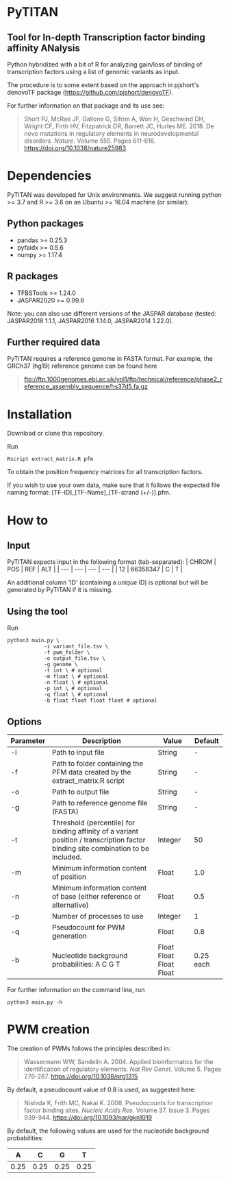 # PyTITAN 
## Tool for In-depth Transcription factor binding affinity ANalysis

Python hybridized with a bit of R for analyzing gain/loss of binding of transcription factors using a list of genomic variants as input.

The procedure is to some extent based on the approach in pjshort's denovoTF package (https://github.com/pjshort/denovoTF). 

For further information on that package and its use see:
> Short PJ, McRae JF, Gallone G, Sifrim A, Won H, Geschwind DH, Wright CF, Firth HV, Fitzpatrick DR, Barrett JC, Hurles ME. 2018. De novo mutations in regulatory elements in neurodevelopmental disorders. _Nature_. Volume 555. Pages 611-616. https://doi.org/10.1038/nature25983

# Dependencies

PyTITAN was developed for Unix environments. We suggest running python >= 3.7 and R >= 3.6 on an Ubuntu >= 16.04 machine (or similar).

## Python packages

- pandas >= 0.25.3
- pyfaidx >= 0.5.6
- numpy >= 1.17.4

## R packages

- TFBSTools >= 1.24.0
- JASPAR2020 >= 0.99.8

Note: you can also use different versions of the JASPAR database (tested: JASPAR2018 1.1.1, JASPAR2016 1.14.0, JASPAR2014 1.22.0).

## Further required data

PyTITAN requires a reference genome in FASTA format. For example, the GRCh37 (hg19) reference genome can be found here
> ftp://ftp.1000genomes.ebi.ac.uk/vol1/ftp/technical/reference/phase2_reference_assembly_sequence/hs37d5.fa.gz

# Installation

Download or clone this repository.

Run
```
Rscript extract_matrix.R pfm
```
To obtain the position frequency matrices for all transcription factors. 

If you wish to use your own data, make sure that it follows the expected file naming format: [TF-ID]\_[TF-Name]\_[TF-strand (+/-)].pfm.

# How to

## Input

PyTITAN expects input in the following format (tab-separated):
| CHROM | POS | REF | ALT |
| --- | --- | --- | --- |
| 12 | 66358347 | C | T |

An additional column 'ID' (containing a _unique_ ID) is optional but will be generated by PyTITAN if it is missing.

## Using the tool

Run
```
python3 main.py \
            -i variant_file.tsv \
            -f pwm_folder \
            -o output_file.tsv \
            -g genome \
            -t int \ # optional
            -m float \ # optional
            -n float \ # optional
            -p int \ # optional
            -q float \ # optional
            -b float float float float # optional
```

## Options

| Parameter | Description | Value | Default |
| --- | --- | --- | --- |
| -i | Path to input file | String | - |
| -f | Path to folder containing the PFM data created by the extract_matrix.R script | String | - |
| -o | Path to output file | String | - |
| -g | Path to reference genome file (FASTA) | String | - |
| -t | Threshold (percentile) for binding affinity of a variant position / transcription factor binding site combination to be included. | Integer | 50 |
| -m | Minimum information content of position | Float | 1.0 |
| -n | Minimum information content of base (either reference or alternative) | Float | 0.5 |
| -p | Number of processes to use | Integer | 1 |
| -q | Pseudocount for PWM generation | Float | 0.8 |
| -b | Nucleotide background probabilities: A C G T | Float Float Float Float | 0.25 each |

For further information on the command line, run
```
python3 main.py -h
```

# PWM creation

The creation of PWMs follows the principles described in:
> Wassermann WW, Sandelin A. 2004. Applied bioinformatics for the identification of regulatory elements. _Nat Rev Genet_. Volume 5. Pages 276-287. https://doi.org/10.1038/nrg1315

By default, a pseudocount value of 0.8 is used, as suggested here:
> Nishida K, Frith MC, Nakai K. 2008. Pseudocounts for transcription factor binding sites. _Nucleic Acids Res_. Volume 37. Issue 3. Pages 939-944. https://doi.org/10.1093/nar/gkn1019

By default, the following values are used for the nucleotide background probabilities:

| A | C | G | T |
| --- | --- | --- | --- |
| 0.25 | 0.25 | 0.25 | 0.25 |
